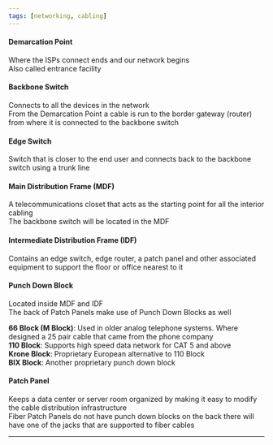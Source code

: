 ```yaml
---
tags: [networking, cabling]
---
```


#### Demarcation Point
Where the ISPs connect ends and our network begins  
Also called entrance facility

#### Backbone Switch
Connects to all the devices in the network  
From the Demarcation Point a cable is run to the border gateway (router) from where it is connected to the backbone switch

#### Edge Switch
Switch that is closer to the end user and connects back to the backbone switch using a trunk line

#### Main Distribution Frame (MDF)
A telecommunications closet that acts as the starting point for all the interior cabling  
The backbone switch will be located in the MDF

#### Intermediate Distribution Frame (IDF)
Contains an edge switch, edge router, a patch panel and other associated equipment to support the floor or office nearest to it

#### Punch Down Block
Located inside MDF and IDF  
The back of Patch Panels make use of Punch Down Blocks as well

**66 Block (M Block)**: Used in older analog telephone systems. Where designed a 25 pair cable that came from the phone company  
**110 Block**: Supports high speed data network for CAT 5 and above  
**Krone Block**: Proprietary European alternative to 110 Block  
**BIX Block**: Another proprietary punch down block  

#### Patch Panel
Keeps a data center or server room organized by making it easy to modify the cable distribution infrastructure  
Fiber Patch Panels do not have punch down blocks on the back there will have one of the jacks that are supported to fiber cables 

---
